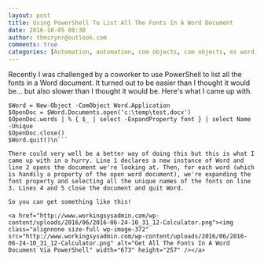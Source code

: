 ```yaml
---
layout: post
title: Using PowerShell To List All The Fonts In A Word Document
date: 2016-10-05 08:30
author: thmsrynr@outlook.com
comments: true
categories: [Automation, automation, com objects, com objects, ms word, ms word, PowerShell, powershell]
---
```

Recently I was challenged by a coworker to use PowerShell to list all the fonts in a Word document. It turned out to be easier than I thought it would be... but also slower than I thought it would be. Here's what I came up with.

```
$Word = New-Object -ComObject Word.Application
$OpenDoc = $Word.Documents.open('c:\temp\test.docx')
$OpenDoc.words | % { $_ | select -ExpandProperty font } | select Name -Unique
$OpenDoc.close()
$Word.quit()\n```

There could very well be a better way of doing this but this is what I came up with in a hurry. Line 1 declares a new instance of Word and line 2 opens the document we're looking at. Then, for each word (which is handily a property of the open word document), we're expanding the font property and selecting all the unique names of the fonts on line 3. Lines 4 and 5 close the document and quit Word.

So you can get something like this!

<a href="http://www.workingsysadmin.com/wp-content/uploads/2016/06/2016-06-24-10_31_12-Calculator.png"><img class="alignnone size-full wp-image-372" src="http://www.workingsysadmin.com/wp-content/uploads/2016/06/2016-06-24-10_31_12-Calculator.png" alt="Get All The Fonts In A Word Document Via PowerShell" width="673" height="257" /></a>
